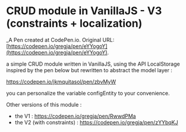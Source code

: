 # CRUD module in VanillaJS - V3 (constraints + localization)
 _A Pen created at CodePen.io. Original URL: [https://codepen.io/gregja/pen/eYYogoY](https://codepen.io/gregja/pen/eYYogoY).

 a simple CRUD module written in VanillaJS, using the API LocalStorage 
inspired by the pen below but rewritten to abstract the model layer  :

https://codepen.io/jkmquitasol/pen/zbvMyW

you can personalize the variable configEntity to your convenience.

Other versions of this module : 
- the V1 :
https://codepen.io/gregja/pen/RwwdPMa
- the V2 (with constraints) :
https://codepen.io/gregja/pen/zYYbqKJ


